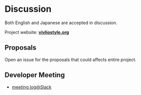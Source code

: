 # Discussion

Both English and Japanese are accepted in discussion.

Project website: **[vivliostyle.org](https://vivliostyle.org)**

## Proposals

Open an issue for the proposals that could affects entire project.

## Developer Meeting

- [meeting log@Slack](https://github.com/vivliostyle/discussion/wiki/slack-meeting-log)
